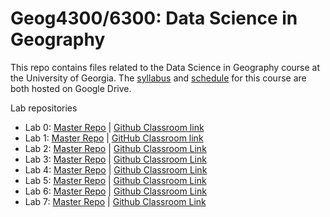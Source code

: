 # Geog4300/6300: Data Science in Geography 

This repo contains files related to the Data Science in Geography course at the University of Georgia. The [syllabus](https://drive.google.com/open?id=1huHQle5c8uYEtV1-jKhwPXDPZShgu9h1tUzeNZ7xDyA) and [schedule](https://docs.google.com/spreadsheets/d/1kkK6xVx-wwIya_0yzGHPzkEqEGFJWAxO41vaOcfqs4Y/edit?usp=sharing) for this course are both hosted on Google Drive.

Lab repositories
* Lab 0: [Master Repo](https://github.com/jshannon75/geog4300_lab0) | [Github Classroom link](https://classroom.github.com/a/kNZ0H28t)
* Lab 1: [Master Repo](https://github.com/jshannon75/geog4300_lab1) | [GitHub Classroom link](https://classroom.github.com/a/8C0gwTbe)
* Lab 2: [Master Repo](https://github.com/jshannon75/geog4300_lab2) | [Github Classroom Link](https://classroom.github.com/a/WPW1l8Fv)
* Lab 3: [Master Repo](https://github.com/jshannon75/geog4300_lab3) | [Github Classroom Link](https://classroom.github.com/a/UHfAwojd)
* Lab 4: [Master Repo](https://github.com/jshannon75/geog4300_lab4) | [Github Classroom Link](https://classroom.github.com/a/AK3sRlkR)
* Lab 5: [Master Repo](https://github.com/jshannon75/geog4300_lab5) | [Github Classroom Link](https://classroom.github.com/a/sxLXRTt5)
* Lab 6: [Master Repo](https://github.com/jshannon75/geog4300_lab6) | [Github Classroom Link](https://classroom.github.com/a/zRcdwwfX)
* Lab 7: [Master Repo](https://github.com/jshannon75/geog4300_lab7) | [Github Classroom Link](https://classroom.github.com/a/bPuGv2FA)

